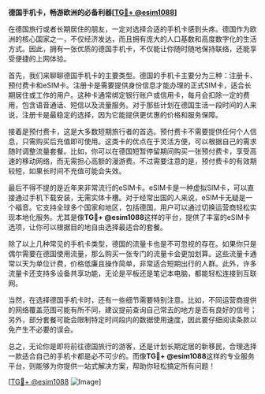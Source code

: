 **德国手机卡，畅游欧洲的必备利器[[TG💪+ @esim1088](https://t.me/s/esim1088)]**

在德国旅行或者长期居住的朋友，一定对选择合适的手机卡感到头疼。德国作为欧洲的核心国家之一，不仅经济发达，而且拥有庞大的人口基数和高度数字化的生活方式。因此，拥有一张优质的德国手机卡，不仅能让你随时随地保持联络，还能享受便捷的上网体验。

首先，我们来聊聊德国手机卡的主要类型。德国的手机卡主要分为三种：注册卡、预付费卡和eSIM卡。注册卡是需要提供身份信息才能办理的正式SIM卡，适合长期居住或工作的用户。这种卡通常绑定银行账户或信用卡，每月会扣除一定的费用，包含语音通话、短信以及流量服务。对于那些计划在德国生活一段时间的人来说，注册卡是最稳定的选择，因为它能提供更优惠的价格和服务保障。

接着是预付费卡，这是大多数短期旅行者的首选。预付费卡不需要提供任何个人信息，只需购买后充值即可使用。这类卡的优点在于灵活方便，可以根据自己的需求随时调整流量套餐。比如，你可以在德国短暂停留期间购买一张预付费卡，享受高速的移动网络，而无需担心高额的漫游费。不过需要注意的是，预付费卡的有效期较短，如果长时间不充值可能会失效。

最后不得不提的是近年来非常流行的eSIM卡。eSIM卡是一种虚拟SIM卡，可以直接通过手机下载安装，无需实体卡槽。对于经常出国的人来说，eSIM卡无疑是一个福音。它支持全球多个国家和地区，包括德国，用户可以通过切换运营商轻松实现本地化服务。尤其是像**TG💪+ @esim1088**这样的平台，提供了丰富的eSIM卡选项，让你可以根据目的地自由选择最适合的套餐。

除了以上几种常见的手机卡类型，德国的流量卡也是不可忽视的存在。如果你只是偶尔需要在德国使用流量，那么购买一张专门的流量卡会更加划算。这些流量卡通常以天为单位计费，价格低廉且操作简单，非常适合短期出行的人群。此外，许多流量卡还支持多设备共享功能，无论是平板还是笔记本电脑，都能轻松连接到互联网。

当然，在选择德国手机卡时，还有一些细节需要特别注意。比如，不同运营商提供的网络覆盖范围可能有所不同，建议提前查询自己常去的地方是否有良好的信号；另外，部分套餐可能会限制特定时间段内的数据使用速度，因此要仔细阅读条款以免产生不必要的误会。

总之，无论你是即将前往德国旅行的游客，还是计划长期定居的新移民，合理选择一款适合自己的手机卡都是必不可少的。而像**TG💪+ @esim1088**这样的专业服务平台，则能够为你提供一站式解决方案，帮助你轻松搞定所有问题！

[[TG💪+ @esim1088](https://t.me/s/esim1088) ![Image](https://i.postimg.cc/4NQfJmqS/Snipaste-2025-05-13-00-14-12.png)]